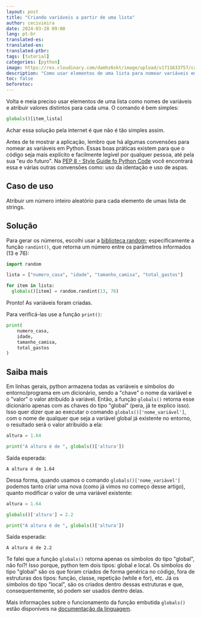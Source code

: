 ```yaml
---
layout: post
title: "Criando variáveis a partir de uma lista"
author: cecivieira
date: 2024-03-28 09:00
lang: pt-br
translated-es: 
translated-en: 
translated-ptbr: 
tags: [tutorial]
categories: [python]
image: https://res.cloudinary.com/damhz6skt/image/upload/v1711633757/capas-site/hand_painted_watercolour_background_2401_mp2ahj.jpg
description: "Como usar elementos de uma lista para nomear variáveis em python."
toc: false
beforetoc: 
---
```

Volta e meia preciso usar elementos de uma lista como nomes de variáveis e atribuir valores distintos para cada uma. O comando é bem simples:

```python
globals()[item_lista]
```

Achar essa solução pela internet é que não é tão simples assim.

Antes de te mostrar a aplicação, lembro que há algumas convensões para nomear as variáveis em Python. Essas boas práticas existem para que o código seja mais explícito e facilmente legível por qualquer pessoa, até pela sua "eu do futuro". Na [PEP 8 - Style Guide fo Python Code](https://peps.python.org/pep-0008/) você encontrará essa e várias outras convensões como: uso da identação e uso de aspas.

## Caso de uso
Atribuir um número inteiro aleatório para cada elemento de umas lista de strings.

## Solução
Para gerar os números, escolhi usar a [biblioteca random](https://docs.python.org/pt-br/3/library/random.html); especificamente a função `randint()`, que retorna um número entre os parâmetros informados (13 e 76):

```python
import random

lista = ["numero_casa", "idade", "tamanho_camisa", "total_gastos"]

for item in lista:
  globals()[item] = random.randint(13, 76)
```

Pronto! As variáveis foram criadas. 

Para verificá-las use a função `print()`:

```python
print(
    numero_casa,
    idade,
    tamanho_camisa,
    total_gastos
)
```

## Saiba mais

Em linhas gerais, python armazena todas as variáveis e símbolos do entorno/programa em um dicionário, sendo a "chave" o nome da variável e o "valor" o valor atribuído à variável. Então, a função `globals()` retorna esse dicionário apenas com as chaves do tipo "global" (pera, já te explico isso). Isso quer dizer que ao executar o comando `globals()['nome_variável']`, com o nome de qualquer que seja a variável global já existente no entorno, o resultado será o valor atribuído a ela:

```python
altura = 1.64

print("A altura é de ", globals()['altura'])
```

Saída esperada:
````
A altura é de 1.64
````

Dessa forma, quando usamos o comando `globals()['nome_variável']` podemos tanto criar uma nova (como já vimos no começo desse artigo), quanto modificar o valor de uma variável existente:

```python
altura = 1.64

globals()['altura'] = 2.2

print("A altura é de ", globals()['altura'])
```

Saída esperada:
````
A altura é de 2.2
````

Te falei que a função `globals()` retorna apenas os símbolos do tipo "global", não foi?! Isso porque, python tem dois tipos: global e local. Os símbolos do tipo "global" são os que foram criados de forma genérica no código, fora de estruturas dos tipos: função, classe, repetição (while e for), etc. Já os símbolos do tipo "local", são os criados dentro dessas estruturas e que, consequentemente, só podem ser usados dentro delas.

Mais informações sobre o funcionamento da função embutida `globals()` estão disponíveis na [documentação da linguagem](https://docs.python.org/pt-br/3/library/functions.html#globals).